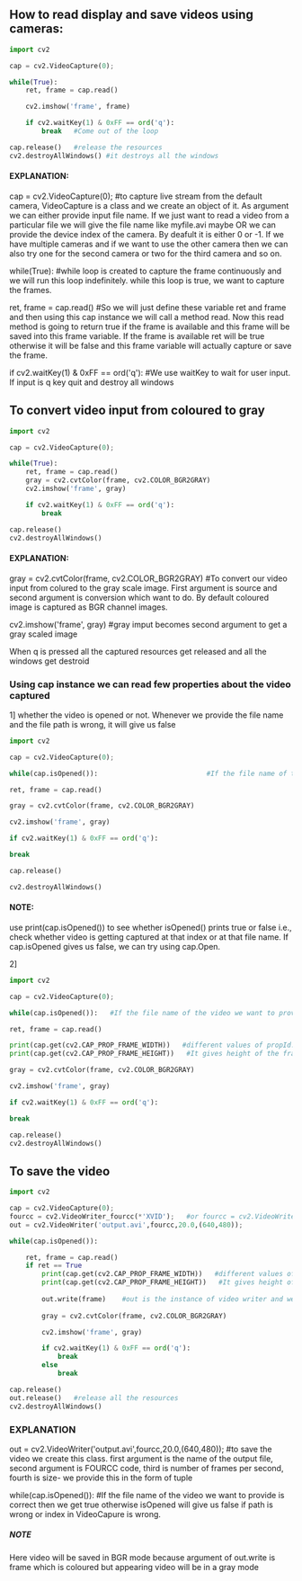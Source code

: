 ## How to read display and save videos using cameras:
```python
import cv2

cap = cv2.VideoCapture(0);                       

while(True):                                     
    ret, frame = cap.read()                          

    cv2.imshow('frame', frame)

    if cv2.waitKey(1) & 0xFF == ord('q'):            
        break   #Come out of the loop                                          

cap.release()   #release the resources                                    
cv2.destroyAllWindows() #it destroys all the windows                        

```
#### EXPLANATION:
cap = cv2.VideoCapture(0);                       #to capture live stream from the default camera, VideoCapture is a class and we create an object of it. As argument we can either provide input file name. If we just want to read a video from a particular file we will give the file name like myfile.avi maybe OR we can provide the device index of the camera. By deafult it is either 0 or -1. If we have multiple cameras and if we want to use the other camera then we can also try one for the second camera or two for the third camera and so on. 



while(True):                                     #while loop is created to capture the frame continuously and we will run this loop indefinitely. while this loop is true, we want to capture the frames. 



ret, frame = cap.read()                          #So we will just define these variable ret and frame and then using this cap instance we will call a method read. Now this read method is going to return true if the frame is available and this frame will be saved into this frame variable. If the frame is available ret will be true otherwise it will be false and this frame variable will actually capture or save the frame.  



if cv2.waitKey(1) & 0xFF == ord('q'):            #We use waitKey to wait for user input. If input is q key quit and destroy all windows
                                                              

## To convert video input from coloured to gray
```python
import cv2

cap = cv2.VideoCapture(0);                       

while(True):                                     
    ret, frame = cap.read()                          
    gray = cv2.cvtColor(frame, cv2.COLOR_BGR2GRAY) 
    cv2.imshow('frame', gray)

    if cv2.waitKey(1) & 0xFF == ord('q'):            
        break                                          

cap.release()                                    
cv2.destroyAllWindows()                        

```
#### EXPLANATION:
gray = cv2.cvtColor(frame, cv2.COLOR_BGR2GRAY)   #To convert our video input from colured to the gray scale image. First argument is source and second argument is conversion which want to do. By default coloured image is captured as BGR channel images.  

cv2.imshow('frame', gray)   #gray imput becomes second argument to get a gray scaled image

When q is pressed all the captured resources get released and all the windows get destroid


### Using cap instance we can read few properties about the video captured
1] whether the video is opened  or not. Whenever we provide the file name and the file path is wrong, it will give us false
```python
import cv2

cap = cv2.VideoCapture(0); 

while(cap.isOpened()):                           #If the file name of the video we want to provide is correct then we get true otherwise isOpened will give us false if path is wrong or index in VideoCapure is wrong.            

ret, frame = cap.read()   

gray = cv2.cvtColor(frame, cv2.COLOR_BGR2GRAY)  

cv2.imshow('frame', gray)

if cv2.waitKey(1) & 0xFF == ord('q'):

break                                            

cap.release()                                   

cv2.destroyAllWindows()                          
```
 
#### NOTE:
use print(cap.isOpened()) to see whether isOpened() prints true or false i.e., check whether video is getting captured at that index or at that file name. If cap.isOpened gives us false, we can try using cap.Open.

2]
```python
import cv2

cap = cv2.VideoCapture(0); 

while(cap.isOpened()):   #If the file name of the video we want to provide is correct then we get true otherwise isOpened will give us false if path is wrong or index in VideoCapure is wrong.            

ret, frame = cap.read() 

print(cap.get(cv2.CAP_PROP_FRAME_WIDTH))   #different values of propId. It gives width of the frame
print(cap.get(cv2.CAP_PROP_FRAME_HEIGHT))   #It gives height of the frame

gray = cv2.cvtColor(frame, cv2.COLOR_BGR2GRAY)  

cv2.imshow('frame', gray)

if cv2.waitKey(1) & 0xFF == ord('q'):

break                                            

cap.release()                                   
cv2.destroyAllWindows()                          
```

## To save the video
```python
import cv2

cap = cv2.VideoCapture(0); 
fourcc = cv2.VideoWriter_fourcc(*'XVID');   #or fourcc = cv2.VideoWriter_fourcc('X','V','I','D');
out = cv2.VideoWriter('output.avi',fourcc,20.0,(640,480));   

while(cap.isOpened()):             

    ret, frame = cap.read() 
    if ret == True
        print(cap.get(cv2.CAP_PROP_FRAME_WIDTH))   #different values of propId. It gives width of the frame
        print(cap.get(cv2.CAP_PROP_FRAME_HEIGHT))   #It gives height of the frame
        
        out.write(frame)    #out is the instance of video writer and we pass frame which we captured 
        
        gray = cv2.cvtColor(frame, cv2.COLOR_BGR2GRAY)  

        cv2.imshow('frame', gray)

        if cv2.waitKey(1) & 0xFF == ord('q'):
            break
        else
            break

cap.release()
out.release()   #release all the resources
cv2.destroyAllWindows()                          
```
### EXPLANATION
out = cv2.VideoWriter('output.avi',fourcc,20.0,(640,480));   #to save the video we create this class. first argument is the name of the output file, second argument is FOURCC code, third is number of frames per second, fourth is size- we provide this in the form of tuple

while(cap.isOpened()):   #If the file name of the video we want to provide is correct then we get true otherwise isOpened will give us false if path is wrong or index in VideoCapure is wrong.   

##### NOTE
Here video will be saved in BGR mode because argument of out.write is frame which is coloured but appearing video will be in a gray mode 
